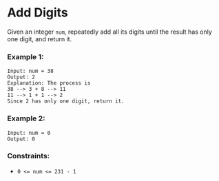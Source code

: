 # Add Digits

Given an integer `num`, repeatedly add all its digits until the result has only one digit, and return it.

 

### Example 1:
```
Input: num = 38
Output: 2
Explanation: The process is
38 --> 3 + 8 --> 11
11 --> 1 + 1 --> 2 
Since 2 has only one digit, return it.
```
### Example 2:
```
Input: num = 0
Output: 0
```

### Constraints:
* `0 <= num <= 231 - 1`
